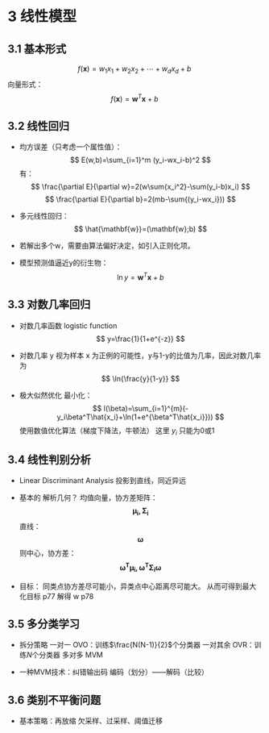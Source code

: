 # 3 线性模型
## 3.1 基本形式
$$ f(\mathbf{x})=w_1x_1+w_2x_2+\cdots+w_dx_d+b $$
向量形式：
$$ f(\mathbf{x})=\mathbf{w}^T\mathbf{x}+b $$
## 3.2 线性回归
- 均方误差（只考虑一个属性值）：
$$ E(w,b)=\sum_{i=1}^m (y_i-wx_i-b)^2 $$
有：
$$ \frac{\partial E}{\partial w}=2(w\sum{x_i^2}-\sum(y_i-b)x_i) $$
$$ \frac{\partial E}{\partial b}=2(mb-\sum{(y_i-wx_i})) $$
- 多元线性回归：
$$ \hat{\mathbf{w}}=(\mathbf{w};b) $$
- 若解出多个w，需要由算法偏好决定，如引入正则化项。

- 模型预测值逼近y的衍生物：
$$ \ln y=\mathbf{w}^T\mathbf{x}+b $$
## 3.3 对数几率回归
- 对数几率函数 logistic function
$$ y=\frac{1}{1+e^{-z}} $$
- 对数几率
y 视为样本 x 为正例的可能性，y与1-y的比值为几率，因此对数几率为
$$ \ln{\frac{y}{1-y}} $$

- 极大似然优化
最小化：
$$ l(\beta)=\sum_{i=1}^{m}(-y_i\beta^T\hat{x_i}+\ln(1+e^{\beta^T\hat{x_i}})) $$
使用数值优化算法（梯度下降法，牛顿法）
这里 $y_i$ 只能为0或1

## 3.4 线性判别分析
- Linear Discriminant Analysis
投影到直线，同近异远

- 基本的 解析几何？
均值向量，协方差矩阵：
$$ \mathbf{\mu_i, \Sigma_i} $$
直线：
$$ \mathbf{\omega} $$
则中心，协方差：
$$ \mathbf{\omega^T\mu_i, \omega^T\Sigma_i\omega} $$
- 目标：
同类点协方差尽可能小，异类点中心距离尽可能大。
从而可得到最大化目标 p77
解得 w p78

## 3.5 多分类学习
- 拆分策略
一对一 OVO：训练$\frac{N(N-1)}{2}$个分类器
一对其余 OVR：训练$N$个分类器
多对多 MVM

- 一种MVM技术：纠错输出码
编码（划分）——解码（比较）

## 3.6 类别不平衡问题
- 基本策略：再放缩
欠采样、过采样、阈值迁移

